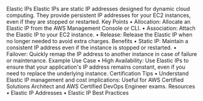 Elastic IPs
Elastic IPs are static IP addresses designed for dynamic cloud computing. They provide persistent IP addresses for your EC2 instances, even if they are stopped or restarted.
Key Points
•	Allocation: Allocate an Elastic IP from the AWS Management Console or CLI.
•	Association: Attach the Elastic IP to your EC2 instance.
•	Release: Release the Elastic IP when no longer needed to avoid extra charges.
Benefits
•	Static IP: Maintain a consistent IP address even if the instance is stopped or restarted.
•	Failover: Quickly remap the IP address to another instance in case of failure or maintenance.
Example Use Case
•	High Availability: Use Elastic IPs to ensure that your application's IP address remains constant, even if you need to replace the underlying instance.
Certification Tips
•	Understand Elastic IP management and cost implications: Useful for AWS Certified Solutions Architect and AWS Certified DevOps Engineer exams.
Resources
•	Elastic IP Addresses
•	Elastic IP Best Practices

